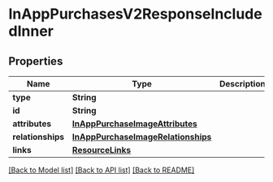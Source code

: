 # InAppPurchasesV2ResponseIncludedInner

## Properties
Name | Type | Description | Notes
------------ | ------------- | ------------- | -------------
**type** | **String** |  | 
**id** | **String** |  | 
**attributes** | [**InAppPurchaseImageAttributes**](InAppPurchaseImageAttributes.md) |  | [optional] 
**relationships** | [**InAppPurchaseImageRelationships**](InAppPurchaseImageRelationships.md) |  | [optional] 
**links** | [**ResourceLinks**](ResourceLinks.md) |  | [optional] 

[[Back to Model list]](../README.md#documentation-for-models) [[Back to API list]](../README.md#documentation-for-api-endpoints) [[Back to README]](../README.md)


